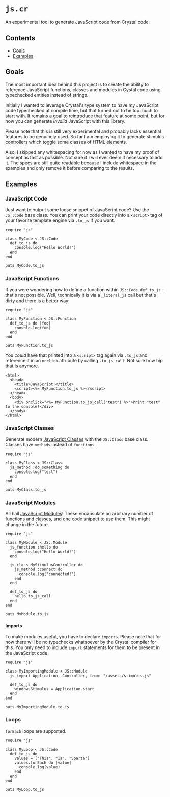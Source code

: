 # `js.cr`

An experimental tool to generate JavaScript code from Crystal code.

## Contents

* [Goals](#goals)
* [Examples](#examples)

## Goals

The most important idea behind this project is to create the ability to reference JavaScript functions, classes and modules in Cystal code using typechecked entities instead of strings.

Initially I wanted to leverage Crystal's type system to have my JavaScript code typechecked at compile time, but that turned out to be too much to start with. It remains a goal to reintroduce that feature at some point, but for now you can generate _invalid_ JavaScript with this library.

Please note that this is still very experimental and probably lacks essential features to be genuinely used. So far I am employing it to generate stimulus controllers which toggle some classes of HTML elements.

Also, I skipped any whitespacing for now as I wanted to have my proof of concept as fast as possible. Not sure if I will ever deem it necessary to add it. The specs are still quite readable because I include whitespace in the examples and only remove it before comparing to the results.

## Examples

### JavaScript Code

Just want to output some loose snippet of JavaScript code? Use the `JS::Code` base class. You can print your code directly into a `<script>` tag of your favorite template engine via `.to_js` if you want.

```crystal
require "js"

class MyCode < JS::Code
  def_to_js do
    console.log("Hello World!")
  end
end

puts MyCode.to_js
```

### JavaScript Functions

If you were wondering how to define a function within `JS::Code.def_to_js` - that's not possible. Well, technically it is via a `_literal_js` call but that's dirty and there is a better way:

```crystal
require "js"

class MyFunction < JS::Function
  def_to_js do |foo|
    console.log(foo)
  end
end

puts MyFunction.to_js
```

You _could_ have that printed into a `<script>` tag again via `.to_js` and reference it in an `onclick` attribute by calling `.to_js_call`. Not sure how hip that is anymore.

```ecr
<html>
  <head>
    <title>JavaScript!</title>
    <script><%= MyFunction.to_js %></script>
  </head>
  <body>
    <div onclick="<%= MyFunction.to_js_call("test") %>">Print "test" to the console!</div>
  </body>
</html>
```

### JavaScript Classes

Generate modern [JavaScript Classes](https://developer.mozilla.org/en-US/docs/Web/JavaScript/Reference/Classes) with the `JS::Class` base class. Classes have `methods` instead of `functions`.

```crystal
require "js"

class MyClass < JS::Class
  js_method :do_something do
    console.log("test")
  end
end

puts MyClass.to_js
```

### JavaScript Modules

All hail [JavaScript Modules](https://developer.mozilla.org/en-US/docs/Web/JavaScript/Guide/Modules)! These encapsulate an arbitrary number of functions and classes, and one code snippet to use them. This might change in the future.

```crystal
require "js"

class MyModule < JS::Module
  js_function :hello do
    console.log("Hello World!")
  end

  js_class MyStimulusController do
    js_method :connect do
      console.log("connected!")
    end
  end

  def_to_js do
    hello.to_js_call
  end
end

puts MyModule.to_js
```

#### Imports

To make modules useful, you have to declare `import`s. Please note that for now there will be no typechecks whatsoever by the Crystal compiler for this. You only need to include `import` statements for them to be present in the JavaScript code.

```crystal
require "js"

class MyImportingModule < JS::Module
  js_import Application, Controller, from: "/assets/stimulus.js"

  def_to_js do
    window.Stimulus = Application.start
  end
end

puts MyImportingModule.to_js
```

### Loops

`forEach` loops are supported.

```crystal
require "js"

class MyLoop < JS::Code
  def_to_js do
    values = ["This", "Is", "Sparta"]
    values.forEach do |value|
      console.log(value)
    end
  end
end

puts MyLoop.to_js
```

